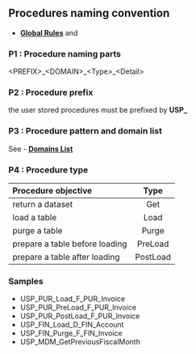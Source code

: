## Procedures naming convention

- **[Global Rules](GlobalRules.md)** and

### P1 : Procedure naming parts
\<PREFIX\>\_\<DOMAIN\>\_\<Type\>\_\<Detail\>

### P2 : Procedure prefix
the user stored procedures must be prefixed by **USP\_**

### P3 : Procedure pattern and domain list

See - **[Domains List](DomainsList.md)** 

### P4 : Procedure type

Procedure objective | Type |
:---|:---:|
return a dataset |  Get |
load a table | Load |
purge a table | Purge |
prepare a table before loading |PreLoad|
prepare a table after loading | PostLoad|

### Samples

- USP_PUR_Load_F_PUR_Invoice
- USP_PUR_PreLoad_F_PUR_Invoice
- USP_PUR_PostLoad_F_PUR_Invoice
- USP_FIN_Load_D_FIN_Account
- USP_FIN_Purge_F_FIN_Invoice
- USP_MDM_GetPreviousFiscalMonth

